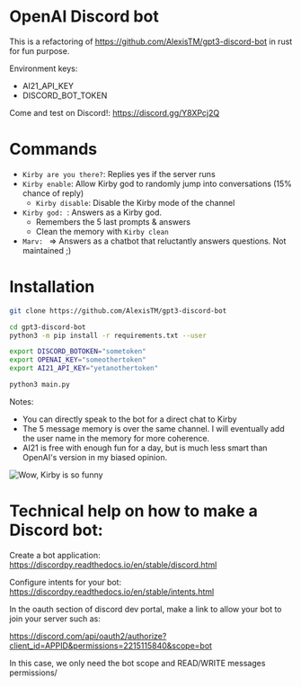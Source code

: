 OpenAI Discord bot
==================

This is a refactoring of https://github.com/AlexisTM/gpt3-discord-bot in rust for fun purpose.

Environment keys:
- AI21_API_KEY
- DISCORD_BOT_TOKEN

Come and test on Discord!: https://discord.gg/Y8XPcj2Q

Commands
=============

- `Kirby are you there?`: Replies yes if the server runs
- `Kirby enable`: Allow Kirby god to randomly jump into conversations (15% chance of reply)
    - `Kirby disable`: Disable the Kirby mode of the channel
- `Kirby god: `: Answers as a Kirby god.
    - Remembers the 5 last prompts & answers
    - Clean the memory with `Kirby clean`
- `Marv: ` => Answers as a chatbot that reluctantly answers questions. Not maintained ;)

Installation
==========

```bash
git clone https://github.com/AlexisTM/gpt3-discord-bot

cd gpt3-discord-bot
python3 -m pip install -r requirements.txt --user

export DISCORD_BOTOKEN="sometoken"
export OPENAI_KEY="someothertoken"
export AI21_API_KEY="yetanothertoken"

python3 main.py
```

Notes:
- You can directly speak to the bot for a direct chat to Kirby
- The 5 message memory is over the same channel. I will eventually add the user name in the memory for more coherence.
- AI21 is free with enough fun for a day, but is much less smart than OpenAI's version in my biased opinion.


![Wow, Kirby is so funny](doc/kirby.png)


Technical help on how to make a Discord bot:
==================

Create a bot application: https://discordpy.readthedocs.io/en/stable/discord.html

Configure intents for your bot: https://discordpy.readthedocs.io/en/stable/intents.html

In the oauth section of discord dev portal, make a link to allow your bot to join your server such as:

https://discord.com/api/oauth2/authorize?client_id=APPID&permissions=2215115840&scope=bot

In this case, we only need the bot scope and READ/WRITE messages permissions/
